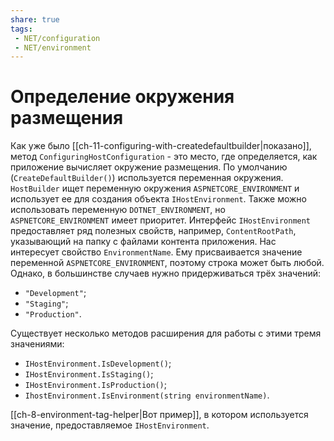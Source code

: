 ```yaml
---
share: true
tags:
 - NET/configuration
 - NET/environment
---
```

# Определение окружения размещения
Как уже было [[ch-11-configuring-with-createdefaultbuilder|показано]], метод `ConfiguringHostConfiguration` - это место, где определяется, как приложение вычисляет окружение размещения. По умолчанию (`CreateDefaultBuilder()`) используется переменная окружения. `HostBuilder` ищет переменную окружения `ASPNETCORE_ENVIRONMENT` и использует ее для создания объекта `IHostEnvironment`. Также можно использовать переменную `DOTNET_ENVIRONMENT`, но `ASPNETCORE_ENVIRONMENT` имеет приоритет.
Интерфейс `IHostEnvironment` предоставляет ряд полезных свойств, например, `ContentRootPath`, указывающий на папку с файлами контента приложения.
Нас интересует свойство `EnvironmentName`. Ему присваивается значение переменной `ASPNETCORE_ENVIRONMENT`, поэтому строка может быть любой. Однако, в большинстве случаев нужно придерживаться трёх значений:
- `"Development"`;
- `"Staging"`;
- `"Production"`.

Существует несколько методов расширения для работы с этими тремя значениями:
- `IHostEnvironment.IsDevelopment()`;
- `IHostEnvironment.IsStaging()`;
- `IHostEnvironment.IsProduction()`;
- `IhostEnvironment.IsEnvironment(string environmentName)`.

[[ch-8-environment-tag-helper|Вот пример]], в котором используется значение, предоставляемое `IHostEnvironment`.
